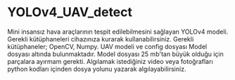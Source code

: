 # YOLOv4_UAV_detect
Mini insansız hava araçlarının tespit edilebilmesini sağlayan YOLOv4 modeli.
Gerekli kütüphaneleri cihazınıza kurarak kullanabilirsiniz.
Gerekli kütüphaneler; OpenCV, Numpy.
UAV modeli ve config dosyası Model dosyası altında bulunmaktadır.
Model dosyası 25 mb'tan büyük olduğu için parçalara ayırmam gerekti.
Algılamak istediğiniz video veya fotoğrafları python kodları içinden dosya yolunu yazarak algılayabilirsiniz.
